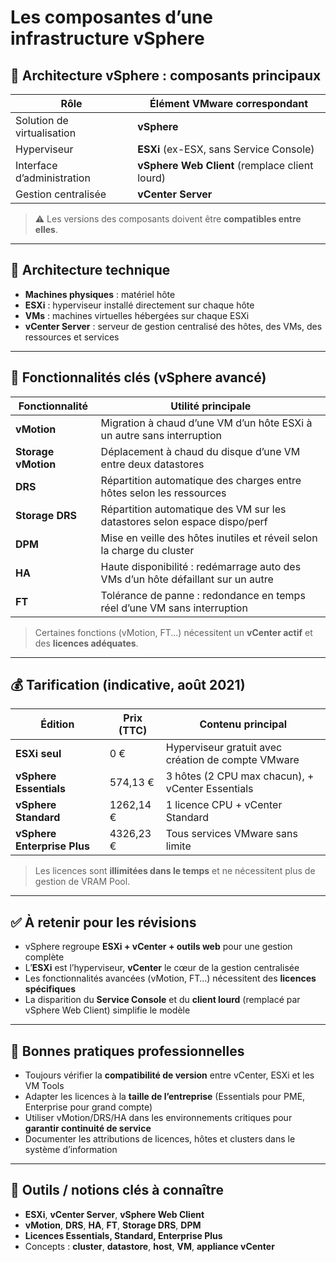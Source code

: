 # Les composantes d’une infrastructure vSphere

## 🧩 Architecture vSphere : composants principaux

|Rôle|Élément VMware correspondant|
|---|---|
|Solution de virtualisation|**vSphere**|
|Hyperviseur|**ESXi** (ex-ESX, sans Service Console)|
|Interface d’administration|**vSphere Web Client** (remplace client lourd)|
|Gestion centralisée|**vCenter Server**|

> ⚠️ Les versions des composants doivent être **compatibles entre elles**.

---

## 🧱 Architecture technique

- **Machines physiques** : matériel hôte
- **ESXi** : hyperviseur installé directement sur chaque hôte
- **VMs** : machines virtuelles hébergées sur chaque ESXi
- **vCenter Server** : serveur de gestion centralisé des hôtes, des VMs, des ressources et services

---

## 🧠 Fonctionnalités clés (vSphere avancé)

|Fonctionnalité|Utilité principale|
|---|---|
|**vMotion**|Migration à chaud d’une VM d’un hôte ESXi à un autre sans interruption|
|**Storage vMotion**|Déplacement à chaud du disque d’une VM entre deux datastores|
|**DRS**|Répartition automatique des charges entre hôtes selon les ressources|
|**Storage DRS**|Répartition automatique des VM sur les datastores selon espace dispo/perf|
|**DPM**|Mise en veille des hôtes inutiles et réveil selon la charge du cluster|
|**HA**|Haute disponibilité : redémarrage auto des VMs d’un hôte défaillant sur un autre|
|**FT**|Tolérance de panne : redondance en temps réel d’une VM sans interruption|

> Certaines fonctions (vMotion, FT...) nécessitent un **vCenter actif** et des **licences adéquates**.

---

## 💰 Tarification (indicative, août 2021)

|Édition|Prix (TTC)|Contenu principal|
|---|---|---|
|**ESXi seul**|0 €|Hyperviseur gratuit avec création de compte VMware|
|**vSphere Essentials**|574,13 €|3 hôtes (2 CPU max chacun), + vCenter Essentials|
|**vSphere Standard**|1262,14 €|1 licence CPU + vCenter Standard|
|**vSphere Enterprise Plus**|4326,23 €|Tous services VMware sans limite|

> Les licences sont **illimitées dans le temps** et ne nécessitent plus de gestion de VRAM Pool.

---

## ✅ À retenir pour les révisions

- vSphere regroupe **ESXi + vCenter + outils web** pour une gestion complète
- L’**ESXi** est l’hyperviseur, **vCenter** le cœur de la gestion centralisée
- Les fonctionnalités avancées (vMotion, FT…) nécessitent des **licences spécifiques**
- La disparition du **Service Console** et du **client lourd** (remplacé par vSphere Web Client) simplifie le modèle

---

## 📌 Bonnes pratiques professionnelles

- Toujours vérifier la **compatibilité de version** entre vCenter, ESXi et les VM Tools
- Adapter les licences à la **taille de l’entreprise** (Essentials pour PME, Enterprise pour grand compte)
- Utiliser vMotion/DRS/HA dans les environnements critiques pour **garantir continuité de service**
- Documenter les attributions de licences, hôtes et clusters dans le système d’information

---

## 🔗 Outils / notions clés à connaître

- **ESXi**, **vCenter Server**, **vSphere Web Client**
- **vMotion**, **DRS**, **HA**, **FT**, **Storage DRS**, **DPM**
- **Licences Essentials, Standard, Enterprise Plus**
- Concepts : **cluster**, **datastore**, **host**, **VM**, **appliance vCenter**